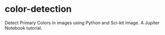 # color-detection
Detect Primary Colors in images using Python and Sci-kit Image. A Jupiter Notebook tutorial.
